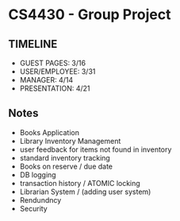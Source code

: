# CS4430 - Group Project

## TIMELINE
+ GUEST PAGES: 3/16
+ USER/EMPLOYEE: 3/31
+ MANAGER: 4/14
+ PRESENTATION: 4/21


## Notes
+ Books Application
+ Library Inventory Management
+ user feedback for items not found in inventory
+ standard inventory tracking 
+ Books on reserve / due date
+ DB logging
+ transaction history / ATOMIC locking 
+ Librarian System / (adding user system)
+ Rendundncy
+ Security
